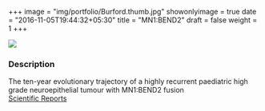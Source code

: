 +++
image = "img/portfolio/Burford.thumb.jpg"
showonlyimage = true
date = "2016-11-05T19:44:32+05:30"
title = "MN1:BEND2"
draft = false
weight = 1
+++
<!--more-->
![](/img/portfolio/Burford.jpg)
###	Description
The ten-year evolutionary trajectory of a highly recurrent paediatric high grade neuroepithelial tumour with MN1:BEND2 fusion  
[Scientific Reports](https://www.nature.com/articles/s41598-018-19389-9)
